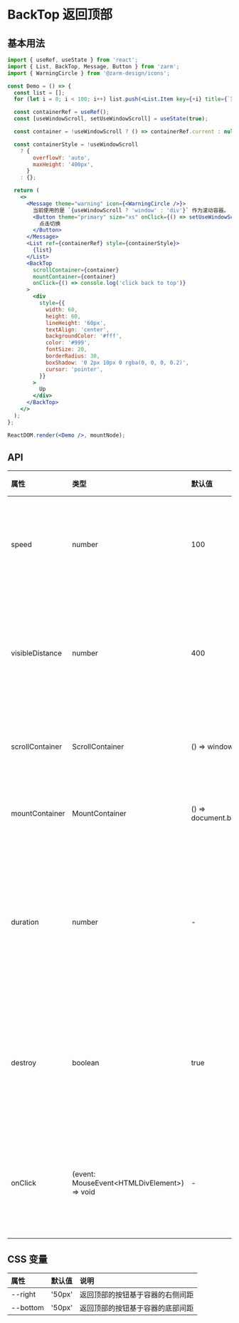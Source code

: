 # BackTop 返回顶部

## 基本用法

```jsx
import { useRef, useState } from 'react';
import { List, BackTop, Message, Button } from 'zarm';
import { WarningCircle } from '@zarm-design/icons';

const Demo = () => {
  const list = [];
  for (let i = 0; i < 100; i++) list.push(<List.Item key={+i} title={`第 ${i + 1} 行`} />);

  const containerRef = useRef();
  const [useWindowScroll, setUseWindowScroll] = useState(true);

  const container = !useWindowScroll ? () => containerRef.current : null;

  const containerStyle = !useWindowScroll
    ? {
        overflowY: 'auto',
        maxHeight: '400px',
      }
    : {};

  return (
    <>
      <Message theme="warning" icon={<WarningCircle />}>
        当前使用的是 `{useWindowScroll ? 'window' : 'div'}` 作为滚动容器。
        <Button theme="primary" size="xs" onClick={() => setUseWindowScroll(!useWindowScroll)}>
          点击切换
        </Button>
      </Message>
      <List ref={containerRef} style={containerStyle}>
        {list}
      </List>
      <BackTop
        scrollContainer={container}
        mountContainer={container}
        onClick={() => console.log('click back to top')}
      >
        <div
          style={{
            width: 60,
            height: 60,
            lineHeight: '60px',
            textAlign: 'center',
            backgroundColor: '#fff',
            color: '#999',
            fontSize: 20,
            borderRadius: 30,
            boxShadow: '0 2px 10px 0 rgba(0, 0, 0, 0.2)',
            cursor: 'pointer',
          }}
        >
          Up
        </div>
      </BackTop>
    </>
  );
};

ReactDOM.render(<Demo />, mountNode);
```

## API

| 属性            | 类型                                          | 默认值              | 说明                           |
| :-------------- | :-------------------------------------------- | :------------------ | :----------------------------- |
| speed           | number                                        | 100                 | 每 10 毫秒滑动的距离           |
| visibleDistance | number                                        | 400                 | 离滚动条顶部的可视距离         |
| scrollContainer | ScrollContainer                               | () => window        | 设置滚动容器                   |
| mountContainer  | MountContainer                                | () => document.body | 设置挂载容器                   |
| duration        | number                                        | -                   | 组件显示/隐藏的 ƒ 动画执行时间 |
| destroy         | boolean                                       | true                | 组件不可见时是否移除节点       |
| onClick         | (event: MouseEvent\<HTMLDivElement\>) => void | -                   | 点击后触发的回调函数           |

## CSS 变量

| 属性     | 默认值 | 说明                             |
| :------- | :----- | :------------------------------- |
| --right  | '50px' | 返回顶部的按钮基于容器的右侧间距 |
| --bottom | '50px' | 返回顶部的按钮基于容器的底部间距 |
